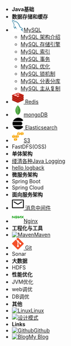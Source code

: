 - **Java基础**
- **数据存储和缓存**
- [![MySQL](../_media/mysql-original.svg)MySQL](mysql/readMySQL.md)
  - [MySQL 架构介绍](mysql/MySQL-Framework.md)
  - [MySQL 存储引擎](mysql/MySQL-Storage-Engines.md)
  - [MySQL 索引](mysql/MySQL-index.md)
  - [MySQL 事务](mysql/MySQL-Transaction.md)
  - [MySQL 优化](mysql/MySQL-Optimization.md)
  - [MySQL 锁机制](mysql/MySQL-Lock.md)
  - [MySQL 分表分库](mysql/MySQL-Segmentation.md)
  - [MySQL 主从复制](mysql/MySQL-Master-Slave.md)
- [![Redis](../_media/redis-original.svg) Redis](redis/2.readRedis.md)
- [![mongoDB](../_media/mongodb-original.svg)mongoDB]( https://redis.io/ )
- [![ **Elasticsearch** ](../_media/elasticsearch.svg) Elasticsearch]( https://redis.io/ )
- [![S3](../_media/amazonwebservices-original.svg)S3]( https://aws.amazon.com/cn/s3/ )
- FastDFS(OSS)
- **单体架构**
- [缕清各种Java Logging](logging/Java-Logging.md)
- [hello logback](logging/logback简单使用.md)
- **微服务架构**
- Spring Boot
- Spring Cloud
- **面向服务架构**
- [![message](../_media/message.svg) 消息中间件](message-queue/readMQ.md)
- [![Nginx](../_media/nginx-original.svg)Nginx](nginx/nginx.md)
- **工程化与工具**
- [![Maven](https://icongram.jgog.in/fontawesome/maxcdn.svg?&size=16)Maven](logging/logback简单使用.md)
- [![Git](../_media/git-original.svg?&size=16) Git](logging/logback简单使用.md)
- Sonar
- **大数据**
- HDFS
- **性能优化**
- JVM优化
- web调优
- DB调优
- **其他**
- [![Linux](https://icongram.jgog.in/devicon/linux-original.svg?&size=16)Linux](linux/linux.md)
- [![]( https://icongram.jgog.in/entypo/key.svg?&size=16)设计模式](design-pattern/readme.md)
- **Links**
- [![Github](https://icongram.jgog.in/simple/github.svg?color=808080&size=16)Github](https://github.com/jhildenbiddle/docsify-tabs)
- [![Blog](https://icongram.jgog.in/simple/aboutme.svg?colored&size=16)My Blog](https://www.lazyegg.net)
